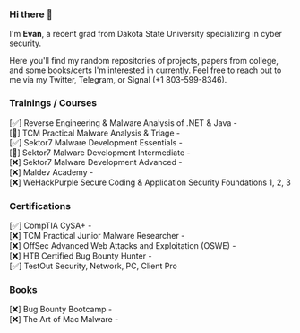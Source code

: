 ### Hi there 👋

<!--
**Ibranum/Ibranum** is a ✨ _special_ ✨ repository because its `README.md` (this file) appears on your GitHub profile.

Here are some ideas to get you started:

- 🔭 I’m currently working on ...
- 🌱 I’m currently learning ...
- 👯 I’m looking to collaborate on ...
- 🤔 I’m looking for help with ...
- 💬 Ask me about ...
- 📫 How to reach me: ...
- 😄 Pronouns: ...
- ⚡ Fun fact: ...
-->

I'm <b>Evan</b>, a recent grad from Dakota State University specializing in cyber security.

Here you'll find my random repositories of projects, papers from college, and some books/certs I'm interested in currently. Feel free to reach out to me via my Twitter, Telegram, or Signal (+1 803-599-8346).

### Trainings / Courses
[✅] Reverse Engineering & Malware Analysis of .NET & Java - 
<br>
[🔄] TCM Practical Malware Analysis & Triage - 
<br>
[✅] Sektor7 Malware Development Essentials - 
<br>
[🔄] Sektor7 Malware Development Intermediate - 
<br>
[❌] Sektor7 Malware Development Advanced - 
<br>
[❌] Maldev Academy - 
<br>
[❌] WeHackPurple Secure Coding & Application Security Foundations 1, 2, 3


### Certifications
[✅] CompTIA CySA+ - 
<br>
[❌] TCM Practical Junior Malware Researcher - 
<br>
[❌] OffSec Advanced Web Attacks and Exploitation (OSWE) - 
<br>
[❌] HTB Certified Bug Bounty Hunter - 
<br>
[✅] TestOut Security, Network, PC, Client Pro

### Books
[❌] Bug Bounty Bootcamp - 
<br>
[❌] The Art of Mac Malware - 
